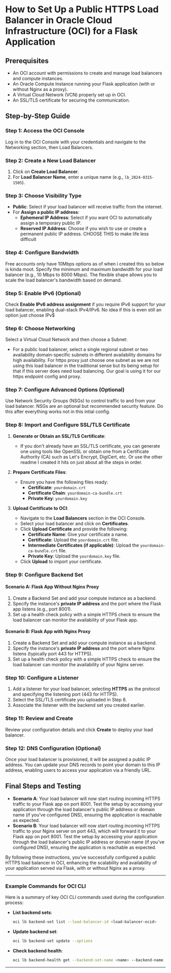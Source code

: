 # How to Set Up a Public HTTPS Load Balancer in Oracle Cloud Infrastructure (OCI) for a Flask Application

## Prerequisites

- An OCI account with permissions to create and manage load balancers and compute instances.
- An Oracle Compute Instance running your Flask application (with or without Nginx as a proxy).
- A Virtual Cloud Network (VCN) properly set up in OCI.
- An SSL/TLS certificate for securing the communication.

## Step-by-Step Guide

### Step 1: Access the OCI Console

Log in to the OCI Console with your credentials and navigate to the Networking section, then Load Balancers.

### Step 2: Create a New Load Balancer

1. Click on **Create Load Balancer**.
2. For **Load Balancer Name**, enter a unique name (e.g., `lb_2024-0315-1505`).

### Step 3: Choose Visibility Type

- **Public**: Select if your load balancer will receive traffic from the internet.
- For **Assign a public IP address**:
  - **Ephemeral IP Address**: Select if you want OCI to automatically assign a temporary public IP.
  - **Reserved IP Address**: Choose if you wish to use or create a permanent public IP address. CHOOSE THIS to make life less difficult

### Step 4: Configure Bandwidth

Free accounts only have 10Mbps options as of when i created this so below is kinda moot.
Specify the minimum and maximum bandwidth for your load balancer (e.g., 10 Mbps to 8000 Mbps). The flexible shape allows you to scale the load balancer's bandwidth based on demand.

### Step 5: Enable IPv6 (Optional)

Check **Enable IPv6 address assignment** if you require IPv6 support for your load balancer, enabling dual-stack IPv4/IPv6.  No idea if this is even still an option just choose IPv$

### Step 6: Choose Networking

Select a Virtual Cloud Network and then choose a Subnet:

- For a public load balancer, select a single regional subnet or two availability domain-specific subnets in different availability domains for high availability.  For https proxy just choose one subnet as we are not using this load balancer in the traditional sense but its being setup for that if this server does need load balancing.  Our goal is using it for our https endpoint config and proxy.

### Step 7: Configure Advanced Options (Optional)

Use Network Security Groups (NSGs) to control traffic to and from your load balancer. NSGs are an optional but recommended security feature.  Do this after everything works not in this intial config.

### Step 8: Import and Configure SSL/TLS Certificate

1. **Generate or Obtain an SSL/TLS Certificate**:
   - If you don't already have an SSL/TLS certificate, you can generate one using tools like OpenSSL or obtain one from a Certificate Authority (CA) such as Let's Encrypt, DigiCert, etc.  Or use the other readme I created it hits on just about all the steps in order.  
2. **Prepare Certificate Files**:

   - Ensure you have the following files ready:
     - **Certificate**: `yourdomain.crt`
     - **Certificate Chain**: `yourdomain-ca-bundle.crt`
     - **Private Key**: `yourdomain.key`

3. **Upload Certificate to OCI**:
   - Navigate to the **Load Balancers** section in the OCI Console.
   - Select your load balancer and click on **Certificates**.
   - Click **Upload Certificate** and provide the following:
     - **Certificate Name**: Give your certificate a name.
     - **Certificate**: Upload the `yourdomain.crt` file.
     - **Intermediate Certificates (if applicable)**: Upload the `yourdomain-ca-bundle.crt` file.
     - **Private Key**: Upload the `yourdomain.key` file.
   - Click **Upload** to import your certificate.

### Step 9: Configure Backend Set

#### Scenario A: Flask App Without Nginx Proxy

1. Create a Backend Set and add your compute instance as a backend.
2. Specify the instance's **private IP address** and the port where the Flask app listens (e.g., port 8001).
3. Set up a health check policy with a simple HTTPS check to ensure the load balancer can monitor the availability of your Flask app.

#### Scenario B: Flask App with Nginx Proxy

1. Create a Backend Set and add your compute instance as a backend.
2. Specify the instance's **private IP address** and the port where Nginx listens (typically port 443 for HTTPS).
3. Set up a health check policy with a simple HTTPS check to ensure the load balancer can monitor the availability of your Nginx server.

### Step 10: Configure a Listener

1. Add a listener for your load balancer, selecting **HTTPS** as the protocol and specifying the listening port (443 for HTTPS).
2. Select the SSL/TLS certificate you uploaded in Step 8.
3. Associate the listener with the backend set you created earlier.

### Step 11: Review and Create

Review your configuration details and click **Create** to deploy your load balancer.

### Step 12: DNS Configuration (Optional)

Once your load balancer is provisioned, it will be assigned a public IP address. You can update your DNS records to point your domain to this IP address, enabling users to access your application via a friendly URL.

## Final Steps and Testing

- **Scenario A**: Your load balancer will now start routing incoming HTTPS traffic to your Flask app on port 8001. Test the setup by accessing your application through the load balancer's public IP address or domain name (if you've configured DNS), ensuring the application is reachable as expected.
- **Scenario B**: Your load balancer will now start routing incoming HTTPS traffic to your Nginx server on port 443, which will forward it to your Flask app on port 8001. Test the setup by accessing your application through the load balancer's public IP address or domain name (if you've configured DNS), ensuring the application is reachable as expected.

By following these instructions, you've successfully configured a public HTTPS load balancer in OCI, enhancing the scalability and availability of your application served via Flask, with or without Nginx as a proxy.

---

### Example Commands for OCI CLI

Here is a summary of key OCI CLI commands used during the configuration process:

- **List backend sets**:

  ```bash
  oci lb backend-set list --load-balancer-id <load-balancer-ocid>
  ```

- **Update backend set**:

  ```bash
  oci lb backend-set update --options
  ```

- **Check backend health**:

  ```bash
  oci lb backend-health get --backend-set-name <name> --backend-name <ip:port> --load-balancer-id <load-balancer-ocid>
  ```

---
